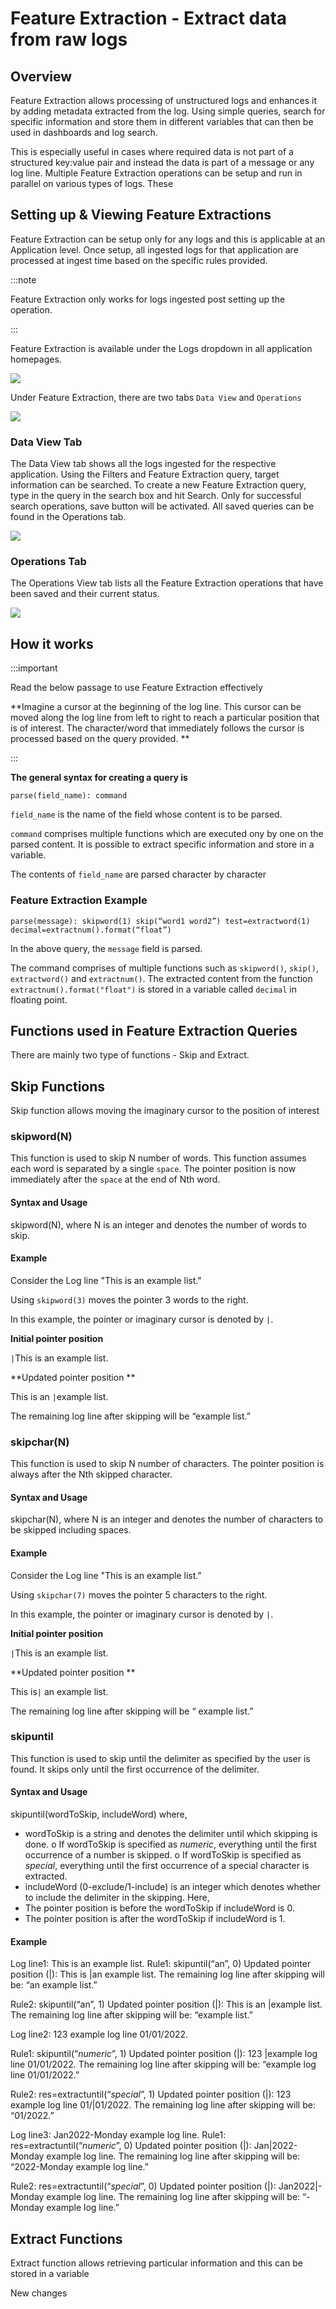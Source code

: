 # Feature Extraction - Extract data from raw logs

## Overview

Feature Extraction allows processing of unstructured logs and enhances it by adding metadata extracted from the log. Using simple queries, search for specific information and store them in different variables that can then be used in dashboards and log search. 

This is especially useful in cases where required data is not part of a structured key:value pair and instead the data is part of a message or any log line. Multiple Feature Extraction operations can be setup and run in parallel on various types of logs. These



## Setting up & Viewing Feature Extractions

Feature Extraction can be setup only for any logs and this is applicable at an Application level. Once setup, all ingested logs for that application are processed at ingest time based on the specific rules provided.

:::note

Feature Extraction only works for logs ingested post setting up the operation. 

:::

Feature Extraction is available under the Logs dropdown in all application homepages.


<img src="/img/feature_extraction/feature_extraction_tab.png" />



Under Feature Extraction, there are two tabs `Data View` and `Operations`

<img src="/img/feature_extraction/ui.png" />


### Data View Tab

The Data View tab shows all the logs ingested for the respective application. Using the Filters and Feature Extraction query, target information can be searched. To create a new Feature Extraction query, type in the query in the search box and hit Search. Only for successful search operations, save button will be activated. All saved queries can be found in the Operations tab.

<img src="/img/feature_extraction/data_view.png" />


### Operations Tab

The Operations View tab lists all the Feature Extraction operations that have been saved and their current status. 

<img src="/img/feature_extraction/operations_view.png" />

## How it works ##

:::important

Read the below passage to use Feature Extraction effectively

**Imagine a cursor at the beginning of the log line. This cursor can be moved along the log line from left to right to reach a particular position that is of interest. The character/word that immediately follows the cursor is processed based on the query provided. **

:::




**The general syntax for creating a query is**

`parse(field_name): command`

`field_name` is the name of the field whose content is to be parsed. 

`command` comprises multiple functions which are executed ony by one on the parsed content. It is possible to extract specific information and store in a variable.

The contents of `field_name` are parsed character by character 



### Feature Extraction Example ###

    parse(message): skipword(1) skip(“word1 word2”) test=extractword(1) decimal=extractnum().format(“float”)

In the above query, the `message` field is parsed.

The command comprises of multiple functions such as `skipword()`, `skip()`, `extractword()` and `extractnum()`. The extracted content from the function `extractnum().format("float")` is stored in a variable called `decimal` in floating point.


## Functions used in Feature Extraction Queries ##

There are mainly two type of functions - Skip and Extract.

## Skip Functions ##
Skip function allows moving the imaginary cursor to the position of interest

### skipword(N) ###

This function is used to skip N number of words. This function assumes each word is separated by a single `space`. The pointer position is now immediately after the `space` at the end of Nth word.

#### Syntax and Usage ####
skipword(N), where N is an integer and denotes the number of words to skip.

#### Example ####

Consider the Log line "This is an example list."

Using `skipword(3)` moves the pointer 3 words to the right.

In this example, the pointer or imaginary cursor is denoted by `|`.

**Initial pointer position**

`|`This is an example list.

**Updated pointer position **

This is an `|`example list.

The remaining log line after skipping will be “example list.”

### skipchar(N) ###

This function is used to skip N number of characters. The pointer position is always after the Nth skipped character.

#### Syntax and Usage ####
skipchar(N), where N is an integer and denotes the number of characters to be skipped including spaces.
#### Example ####
Consider the Log line "This is an example list."

Using `skipchar(7)` moves the pointer 5 characters to the right.


In this example, the pointer or imaginary cursor is denoted by `|`.

**Initial pointer position**

`|`This is an example list.

**Updated pointer position **

This is`|` an example list.

The remaining log line after skipping will be “ example list.”

### skipuntil ###

This function is used to skip until the delimiter as specified by the user is found. It skips only until the first occurrence of the delimiter.

#### Syntax and Usage ####

skipuntil(wordToSkip, includeWord)
where,
-	wordToSkip is a string and denotes the delimiter until which skipping is done.
o	If wordToSkip is specified as $numeric$, everything until the first occurrence of a number is skipped.
o	If wordToSkip is specified as $special$, everything until the first occurrence of a special character is extracted.
-	includeWord (0-exclude/1-include) is an integer which denotes whether to include the delimiter in the skipping.
Here,
-	The pointer position is before the wordToSkip if includeWord is 0.
-	The pointer position is after the wordToSkip if includeWord is 1.

#### Example ####

Log line1: This is an example list.
Rule1: skipuntil(“an”, 0)
Updated pointer position (|): This is |an example list.
The remaining log line after skipping will be: “an example list.”

Rule2: skipuntil(“an”, 1)
Updated pointer position (|): This is an |example list.
The remaining log line after skipping will be: “example list.”

Log line2: 123 example log line 01/01/2022.

Rule1: skipuntil(“$numeric$”, 1)
Updated pointer position (|): 123 |example log line 01/01/2022.
The remaining log line after skipping will be: “example log line 01/01/2022.”

Rule2: res=extractuntil(“$special$”, 1)
Updated pointer position (|): 123 example log line 01/|01/2022.
The remaining log line after skipping will be: “01/2022.”

Log line3: Jan2022-Monday example log line.
Rule1: res=extractuntil(“$numeric$”, 0)
Updated pointer position (|): Jan|2022-Monday example log line.
The remaining log line after skipping will be: “2022-Monday example log line.”

Rule2: res=extractuntil(“$special$”, 0)
Updated pointer position (|): Jan2022|-Monday example log line.
The remaining log line after skipping will be: “-Monday example log line.”


## Extract Functions ##
Extract function allows retrieving particular information and this can be stored in a variable

New changes

